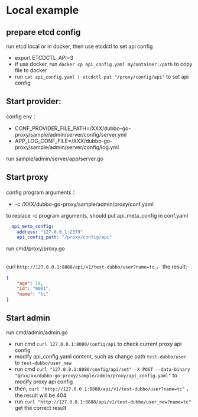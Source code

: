 # Local example

## prepare etcd config

run etcd local or in docker, then use etcdctl to set api config

- export ETCDCTL_API=3
- if use docker, run `docker cp api_config.yaml mycontainer:/path` to copy file to docker
- run `cat api_config.yaml | etcdctl put "/proxy/config/api"` to set api config


## Start provider:

config env：
- CONF_PROVIDER_FILE_PATH=/XXX/dubbo-go-proxy/sample/admin/server/config/server.yml
- APP_LOG_CONF_FILE=/XXX/dubbo-go-proxy/sample/admin/server/config/log.yml

run sample/admin/server/app/server.go

## Start proxy

config program arguments：
- -c /XXX/dubbo-go-proxy/sample/admin/proxy/conf.yaml 

to replace -c program arguments, should put api_meta_config in conf.yaml 

```yaml
  api_meta_config:
    address: "127.0.0.1:2379"
    api_config_path: "/proxy/config/api"
```


run cmd/proxy/proxy.go

## 

curl `http://127.0.0.1:8888/api/v1/test-dubbo/user?name=tc` ， the result:

```json
{
    "age": 18,
    "id": "0001",
    "name": "tc"
}
```

## Start admin

run cmd/admin/admin.go

- run cmd `curl 127.0.0.1:8080/config/api` to check current proxy api config
- modify api_config.yaml content, such as change path `test-dubbo/user` to `test-dubbo/user_new`
- run cmd `curl "127.0.0.1:8080/config/api/set" -X POST --data-binary "@/xx/xx/dubbo-go-proxy/sample/admin/proxy/api_config.yaml"` to modify proxy api config
- then, `curl "http://127.0.0.1:8888/api/v1/test-dubbo/user?name=tc"` ， the result will be 404
- run `curl "http://127.0.0.1:8888/api/v1/test-dubbo/user_new?name=tc"` get the correct result
